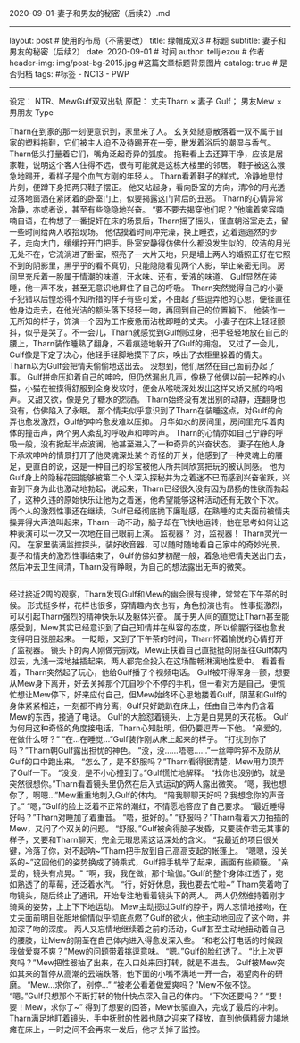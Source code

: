 2020-09-01-妻子和男友的秘密（后续2）.md

---
layout:     post   				    # 使用的布局（不需要改）
title:      绿帽成双3				# 标题 
subtitle:   妻子和男友的秘密（后续2）
date:       2020-09-01 				# 时间
author:     telljiezou 						# 作者
header-img: img/post-bg-2015.jpg 	#这篇文章标题背景图片
catalog: true 						# 是否归档
tags:								#标签
    - NC13
    - PWP

---
设定：
NTR、MewGulf双双出轨
原配：
丈夫Tharn × 妻子 Gulf； 
男友Mew × 男朋友 Type



Tharn在到家的那一刻便意识到，家里来了人。
玄关处随意散落着一双不属于自家的塑料拖鞋，它们被主人迫不及待踢开在一旁，散发着浴后的潮湿与香气。
Tharn低头打量着它们，嘴角泛起奇异的弧度。
拖鞋看上去还算干净，应该是居家鞋，说明这个客人住得不远，很有可能就是这栋大楼里的邻居。
鞋子被这么猴急地踢开，看样子是个血气方刚的年轻人。
Tharn看着鞋子的样式，冷静地思忖片刻，便蹲下身把两只鞋子摆正。
他又站起身，看向卧室的方向，清冷的月光透过落地窗洒在紧闭着的卧室门上，似要揭露这门背后的丑恶。
Tharn的心情异常冷静，亦或者说，甚至有些隐隐地兴奋。
“要不要去揭穿他们呢？”他噙着笑容喃喃自语，在构想了一番捉奸在床的场景后，Tharn摇了摇头，径直朝浴室走去，留一些时间给两人收拾现场。
他估摸着时间冲完澡，换上睡衣，迈着迤迤然的步子，走向大门，缓缓拧开门把手。卧室安静得仿佛什么都没发生似的，皎洁的月光无处不在，它流淌进了卧室，照亮了一大片天地，只是墙上两人的婚照正好在它照不到的阴影里，黑乎乎的看不真切，只能隐隐看见两个人影，举止亲密无间。
房间里充斥着一股属于情潮的味道，汗水味、还有，爱液的味道。
Gulf显然在装睡，他一声不发，甚至无意识地屏住了自己的呼吸。
Tharn突然觉得自己的小妻子犯错以后惶恐得不知所措的样子有些可爱，不由起了些逗弄他的心思，便径直往他身边走去，在他光洁的额头落下轻轻一吻，再回到自己的位置躺下。
他装作一无所知的样子，饰演一个因为工作疲惫而沾枕即睡的丈夫。
小妻子在床上轻轻颤抖，似乎是哭了。不一会儿，Tharn就感觉到Gulf侧过身，把手轻轻地放在自己的腰上，Tharn装作睡熟了翻身，不着痕迹地躲开了Gulf的拥抱。
又过了一会儿，Gulf像是下定了决心，他轻手轻脚地摸下了床，唤出了衣柜里躲着的情夫。
Tharn以为Gulf会把情夫偷偷地送出去。
没想到，他们居然在自己面前办起了事。
Gulf拼命压抑着自己的呻吟，但仍然漏出几声，像极了他俩以前一起养的小猫，小猫在被摸得舒服到全身发软时，便会从喉咙深处发出这样又娇又腻的呜咽声。
又甜又欲，像是兑了糖水的烈酒。
Tharn始终没有发出别的动静，连翻身也没有，仿佛陷入了永眠。
那个情夫似乎意识到了Tharn在装睡这点，对Gulf的肏弄也愈发激烈，Gulf的呻吟愈发难以压抑。
月华如水的房间里，房间里充斥着肉体的撞击声，两个男人紊乱的呼吸声和呻吟声。
Tharn的心情亦如自己宁静的呼吸一般，没有掀起半点波澜，他甚至进入了一种奇异的兴奋状态。
妻子在他人身下承欢呻吟的情景打开了他灵魂深处某个奇怪的开关，他感到了一种灵魂上的餍足，更直白的说，这是一种自己的珍宝被他人所共同欣赏把玩的被认同感。
他为Gulf身上的隐秘花园能够被第二个人深入探秘并为之着迷不已而感到兴奋雀跃，兴奋到下身为此也激动地勃起，说起来，Tharn已经很久没有因为昂扬的性欲而勃起了，这种久违的原始快乐让他为之着迷，他希望能够这种活动还有无数个下次。
两个人的激烈性事还在继续，Gulf已经彻底抛下廉耻感，在熟睡的丈夫面前被情夫操弄得大声浪叫起来，Tharn一动不动，脑子却在飞快地运转，他在思考如何让这种表演可以一次又一次地在自己眼前上演。
监视器？
对，监视器！
Tharn灵光一闪。
在家里装满监控探头，装好收音器，可以随时随地看自己家中的奇妙光景。
妻子和情夫的激烈性事结束了，Gulf仿佛如梦初醒一般，着急地把情夫送出门去，然后冲去卫生间清，Tharn没有睁眼，为自己的想法露出无声的微笑。

--------------------------------------------------------------------------------

经过接近2周的观察，Tharn发现Gulf和Mew的幽会很有规律，常常在下午茶的时候。
形式挺多样，花样也很多，穿情趣内衣也有，角色扮演也有。
性事挺激烈，可以引起Tharn强烈的精神快乐以及躯体兴奋。
属于男人间的直觉让Tharn甚至能感受到，Mew其实已经意识到了自己知情并在纵容的态度，所以偷腥行径也愈发变得明目张胆起来。
一眨眼，又到了下午茶的时间，Tharn怀着愉悦的心情打开了监视器。
镜头下的两人刚做完前戏，Mew正扶着自己直挺挺的阴茎往Gulf体内怼去，九浅一深地抽插起来，两人都完全投入在这场酣畅淋漓地性爱中。
看着看着，Tharn突然起了玩心，他给Gulf播了个视频电话。
Gulf被吓得浑身一颤，想要从Mew身下离开，好去关掉那个兀自吵个不停的手机，但一看对方是自己，便慌忙想让Mew停下，好来应付自己，但Mew始终坏心思地搂着Gulf，阴茎和Gulf的身体紧紧相连，一刻都不肯分离，Gulf只好跪趴在床上，任由自己体内仍含着Mew的东西，接通了电话。
Gulf的大脸怼着镜头，上方是白晃晃的天花板。
Gulf为何用这种奇怪的角度接电话，Tharn心知肚明，但仍要逗弄一下他。
“亲爱的，在做什么呀？”
“在…在睡觉…”Gulf装作刚从床上起来的样子。
“打扰到你了吗？”Tharn朝Gulf露出担忧的神色。
“没，没……唔嗯……”一丝呻吟猝不及防从Gulf的口中跑出来。
“怎么了，是不舒服吗？”Tharn看得很清楚，Mew用力顶弄了Gulf一下。
“没没，是不小心撞到了。”Gulf慌忙地解释。
“找你也没别的，就是突然很想你。”Tharn看着镜头里仍然在后入式运动的两人露出微笑。
“嗯，我也想你了，啊嗯…”Mew重重地刺入Gulf的体内。
“陪我聊聊天好吗？我想念你的声音了。”
“嗯，”Gulf的脸上泛着不正常的潮红，不情愿地答应了自己要求。
“最近睡得好吗？”Tharn对睡加了着重音。
“唔，挺好的。”
“舒服吗？”Tharn看着大力抽插的Mew，又问了个双关的问题。
“舒服。”Gulf被肏得脑子发昏，又要装作若无其事的样子，又要和Tharn聊天，完全无瑕思索这话深处的含义。
“我最近的项目很关键，冷落了你，对不起呐~”Tharn把手放到自己高高支起的帐篷上。
“嗯嗯，没关系的~”这回他们的姿势换成了骑乘式，Gulf把手机举了起来，画面有些颠簸。
"亲爱的，镜头有点晃。"
“啊，我，我在做，那个瑜伽。”Gulf的整个身体红透了，宛如熟透了的草莓，还泛着水汽。
“行，好好休息，我也要去忙啦~”
Tharn笑着吻了吻镜头，随后终止了通讯，开始专注地看着镜头下的两人。
两人仍然维持着刚才骑乘的姿势，上上下下地运动。
Mew主动揽过Gulf的脖子，两人忘情地接吻，在丈夫面前明目张胆地偷情似乎彻底点燃了Gulf的欲火，他主动地回应了这个吻，并加深了吻的深度。
两人又忘情地继续着之前的活动，Gulf甚至主动地扭动着自己的腰肢，让Mew的阴茎在自己体内进入得愈发深入些。
“和老公打电话的时候跟我做爱爽不爽？”Mew的问题带着挑逗意味。
“嗯。”Gulf的脸红透了。
“比上次更爽吗？”Mew把性器抽了出来，在入口处来回打转，就是不进去。
Gulf被Mew突如其来的暂停从高潮的云端跌落，他下面的小嘴不满地一开一合，渴望肉杵的研磨。
“Mew…求你了，别停…”
“被老公看着做爱爽吗？”Mew不依不饶。
“嗯。”Gulf只想那个不断打转的物什快点深入自己的体内。
“下次还要吗？”
“要！要！Mew，求你了~”
得到了想要的回答，Mew长驱直入，完成了最后的冲刺。
Tharn满足地盯着镜头，手中抚慰的性器也随之迎来了释放，直到他俩精疲力竭地瘫在床上，一时之间不会再来一发后，他才关掉了监控。
